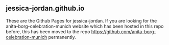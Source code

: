## jessica-jordan.github.io

These are the Github Pages for jessica-jordan. If you are looking for the anita-borg-celebration-munich website which has been hosted in this repo before, this has been moved to the  repo https://github.com/anita-borg-celebration-munich permanently.
